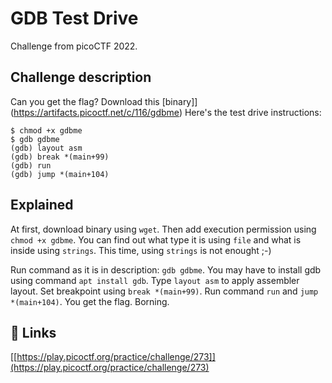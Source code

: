 
# GDB Test Drive

Challenge from picoCTF 2022.



## Challenge description

Can you get the flag?
Download this [binary]](https://artifacts.picoctf.net/c/116/gdbme)
Here's the test drive instructions:
```linux
$ chmod +x gdbme
$ gdb gdbme
(gdb) layout asm
(gdb) break *(main+99)
(gdb) run
(gdb) jump *(main+104)
```

## Explained

At first, download binary using ```wget```. Then add execution permission using ```chmod +x gdbme```. You can find out what type it is using ```file``` and what is inside using ```strings```. This time, using ```strings``` is not enought ;-)

Run command as it is in description: ```gdb gdbme```. You may have to install gdb using command ```apt install gdb```. Type ```layout asm``` to apply assembler layout. Set breakpoint using ```break *(main+99)```. Run command ```run``` and ```jump *(main+104)```. You get the flag. Borning.


## 🔗 Links
[[https://play.picoctf.org/practice/challenge/273]](https://play.picoctf.org/practice/challenge/273)

